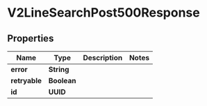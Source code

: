 

# V2LineSearchPost500Response


## Properties

| Name | Type | Description | Notes |
|------------ | ------------- | ------------- | -------------|
|**error** | **String** |  |  |
|**retryable** | **Boolean** |  |  |
|**id** | **UUID** |  |  |



